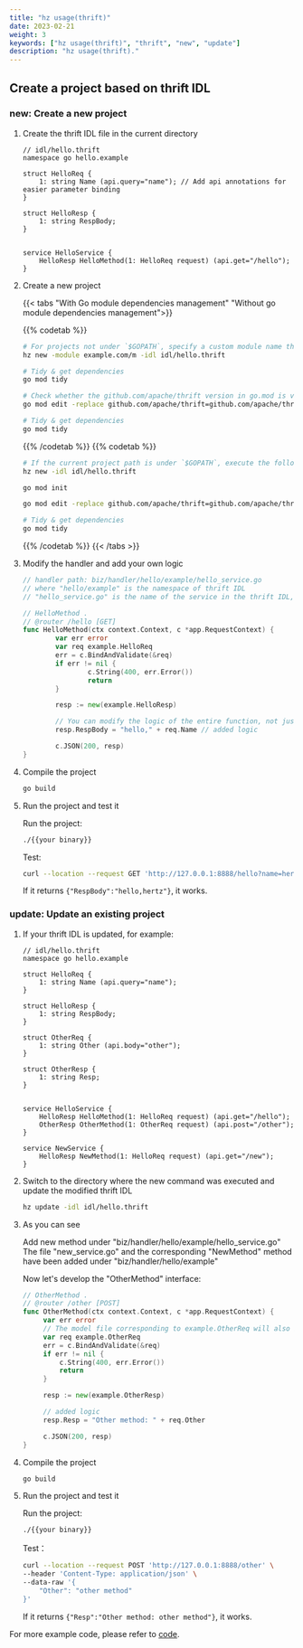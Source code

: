 ```yaml
---
title: "hz usage(thrift)"
date: 2023-02-21
weight: 3
keywords: ["hz usage(thrift)", "thrift", "new", "update"]
description: "hz usage(thrift)."
---
```


## Create a project based on thrift IDL

### new: Create a new project

1. Create the thrift IDL file in the current directory

   ```thrift
   // idl/hello.thrift
   namespace go hello.example

   struct HelloReq {
       1: string Name (api.query="name"); // Add api annotations for easier parameter binding
   }

   struct HelloResp {
       1: string RespBody;
   }


   service HelloService {
       HelloResp HelloMethod(1: HelloReq request) (api.get="/hello");
   }
   ```

2. Create a new project

   {{< tabs "With Go module dependencies management" "Without go module dependencies management">}}

   {{% codetab %}}

   ```bash
   # For projects not under `$GOPATH`, specify a custom module name through the `-module` command provided by the tool:
   hz new -module example.com/m -idl idl/hello.thrift

   # Tidy & get dependencies
   go mod tidy

   # Check whether the github.com/apache/thrift version in go.mod is v0.13.0, if not, continue to execute the remaining code in section 2.2
   go mod edit -replace github.com/apache/thrift=github.com/apache/thrift@v0.13.0

   # Tidy & get dependencies
   go mod tidy
   ```

   {{% /codetab %}}
   {{% codetab %}}

   ```bash
   # If the current project path is under `$GOPATH`, execute the following code block
   hz new -idl idl/hello.thrift

   go mod init

   go mod edit -replace github.com/apache/thrift=github.com/apache/thrift@v0.13.0

   # Tidy & get dependencies
   go mod tidy
   ```

   {{% /codetab %}}
   {{< /tabs >}}

3. Modify the handler and add your own logic

   ```go
   // handler path: biz/handler/hello/example/hello_service.go
   // where "hello/example" is the namespace of thrift IDL
   // "hello_service.go" is the name of the service in the thrift IDL, all methods defined by the service will be generated in this file

   // HelloMethod .
   // @router /hello [GET]
   func HelloMethod(ctx context.Context, c *app.RequestContext) {
           var err error
           var req example.HelloReq
           err = c.BindAndValidate(&req)
           if err != nil {
                   c.String(400, err.Error())
                   return
           }

           resp := new(example.HelloResp)

           // You can modify the logic of the entire function, not just the current template
           resp.RespBody = "hello," + req.Name // added logic

           c.JSON(200, resp)
   }
   ```

4. Compile the project

   ```bash
   go build
   ```

5. Run the project and test it

   Run the project:

   ```bash
   ./{{your binary}}
   ```

   Test:

   ```bash
   curl --location --request GET 'http://127.0.0.1:8888/hello?name=hertz'
   ```

   If it returns `{"RespBody":"hello,hertz"}`, it works.

### update: Update an existing project

1. If your thrift IDL is updated, for example:

   ```thrift
   // idl/hello.thrift
   namespace go hello.example

   struct HelloReq {
       1: string Name (api.query="name");
   }

   struct HelloResp {
       1: string RespBody;
   }

   struct OtherReq {
       1: string Other (api.body="other");
   }

   struct OtherResp {
       1: string Resp;
   }


   service HelloService {
       HelloResp HelloMethod(1: HelloReq request) (api.get="/hello");
       OtherResp OtherMethod(1: OtherReq request) (api.post="/other");
   }

   service NewService {
       HelloResp NewMethod(1: HelloReq request) (api.get="/new");
   }
   ```

2. Switch to the directory where the new command was executed and update the modified thrift IDL

   ```bash
   hz update -idl idl/hello.thrift
   ```

3. As you can see

   Add new method under "biz/handler/hello/example/hello_service.go"<br>
   The file "new_service.go" and the corresponding "NewMethod" method have been added under "biz/handler/hello/example"

   Now let's develop the "OtherMethod" interface:

   ```go
   // OtherMethod .
   // @router /other [POST]
   func OtherMethod(ctx context.Context, c *app.RequestContext) {
        var err error
        // The model file corresponding to example.OtherReq will also be regenerated
        var req example.OtherReq
        err = c.BindAndValidate(&req)
        if err != nil {
            c.String(400, err.Error())
            return
        }

        resp := new(example.OtherResp)

        // added logic
        resp.Resp = "Other method: " + req.Other

        c.JSON(200, resp)
   }
   ```

4. Compile the project

   ```bash
   go build
   ```

5. Run the project and test it

   Run the project:

   ```bash
   ./{{your binary}}
   ```

   Test：

   ```bash
   curl --location --request POST 'http://127.0.0.1:8888/other' \
   --header 'Content-Type: application/json' \
   --data-raw '{
       "Other": "other method"
   }'
   ```

   If it returns `{"Resp":"Other method: other method"}`, it works.

For more example code, please refer to [code](https://github.com/cloudwego/hertz-examples/tree/main/hz/thrift).